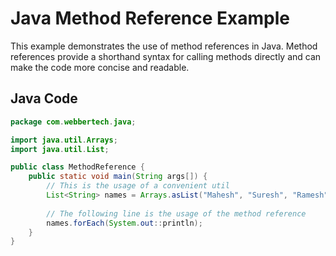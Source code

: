 # Java Method Reference Example

This example demonstrates the use of method references in Java. Method references provide a shorthand syntax for calling methods directly and can make the code more concise and readable.

## Java Code

```java
package com.webbertech.java;

import java.util.Arrays;
import java.util.List;

public class MethodReference {
    public static void main(String args[]) {
        // This is the usage of a convenient util
        List<String> names = Arrays.asList("Mahesh", "Suresh", "Ramesh", "Naresh", "Kalpesh");
        
        // The following line is the usage of the method reference
        names.forEach(System.out::println);
    }
}
